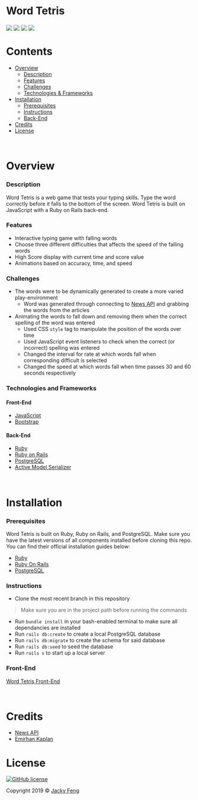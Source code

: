 # Word Tetris
<p>
  <img align="center" src="https://img.shields.io/badge/PostgreSQL-12.1-336791">
  <img align="center" src="https://img.shields.io/badge/JavaScript-61DAFB">
  <img align="center" src="https://img.shields.io/badge/Ruby-2.6.1-CC342D">
  <img align="center" src="https://img.shields.io/badge/Ruby%20On%20Rails-6.0.1-cc0600">
</p>

# Contents
- [Overview](#overview)
  - [Description](#description)
  - [Features](#features)
  - [Challenges](#challenges)
  - [Technologies & Frameworks](#technologies-and-frameworks)
- [Installation](#installation)
    - [Prerequisites](#prerequisites)
    - [Instructions](#instructions)
    - [Back-End](#back-end-1)
- [Credits](#credits)
- [License](#license)

&nbsp;

# Overview
  ### Description
  Word Tetris is a web game that tests your typing skills. Type the word correctly before it falls to the bottom of the screen. Word Tetris is built on JavaScript with a Ruby on Rails back-end.
  
  ### Features
  - Interactive typing game with falling words
  - Choose three different difficulties that affects the speed of the falling words
  - High Score display with current time and score value
  - Animations based on accuracy, time, and speed
  
  ### Challenges
  - The words were to be dynamically generated to create a more varied play-environment
    - Word was generated through connecting to [News API](https://newsapi.org/) and grabbing the words from the articles
  - Animating the words to fall down and removing them when the correct spelling of the word was entered
    - Used CSS `style` tag to manipulate the position of the words over time
    - Used JavaScript event listeners to check when the correct (or incorrect) spelling was entered
    - Changed the interval for rate at which words fall when corresponding difficult is selected
    - Changed the speed at which words fall when time passes 30 and 60 seconds respectively
    
    
  ### Technologies and Frameworks
  #### Front-End
  - [JavaScript](https://developer.mozilla.org/en-US/docs/Web/JavaScript)
  - [Bootstrap](https://getbootstrap.com/)
  
  #### Back-End
  - [Ruby](https://www.ruby-lang.org/en/)
  - [Ruby on Rails](https://rubyonrails.org/)
  - [PostgreSQL](https://www.postgresql.org/)
  - [Active Model Serializer](https://github.com/rails-api/active_model_serializers)

&nbsp;
 
# Installation
  ### Prerequisites
  Word Tetris is built on Ruby, Ruby on Rails, and PostgreSQL. Make sure you have the latest versions of all components installed before cloning this repo. You can find their official installation guides below:
  
  - [Ruby](https://www.ruby-lang.org/en/documentation/installation/)
  - [Ruby On Rails](https://guides.rubyonrails.org/v5.0/getting_started.html)
  - [PostgreSQL](https://www.postgresqltutorial.com/)
  
  ### Instructions
  - Clone the most recent branch in this repository
  > Make sure you are in the project path before running the commands
  - Run `bundle install` in your bash-enabled terminal to make sure all dependancies are installed
  - Run `rails db:create` to create a local PostgreSQL database
  - Run `rails db:migrate` to create the schema for said database
  - Run `rails db:seed` to seed the database
  - Run `rails s` to start up a local server
  
  ### Front-End
  [Word Tetris Front-End](https://github.com/jfeng530/Word-Tetris)

&nbsp;

# Credits
  - [News API](https://newsapi.org/)
  - [Emirhan Kaplan](https://github.com/emskaplann)

# License
<a href="https://github.com/jfeng530/Word-Tetris-backend/blob/master/LICENSE"><img alt="GitHub license" src="https://img.shields.io/github/license/jfeng530/nba_frontend?color=blue"></a>

Copyright 2019 © [Jacky Feng](https://github.com/jfeng530)
